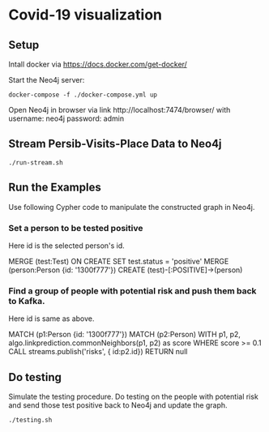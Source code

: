 # Covid-19 visualization

## Setup

Intall docker via https://docs.docker.com/get-docker/

Start the Neo4j server:

``` 
docker-compose -f ./docker-compose.yml up
```

Open Neo4j in browser via link http://localhost:7474/browser/ with
username: neo4j
password: admin

## Stream Persib-Visits-Place Data to Neo4j

``` 
./run-stream.sh
```

## Run the Examples

Use following Cypher code to manipulate the constructed graph in Neo4j.

### Set a person to be tested positive

Here id is the selected person's id.

MERGE (test:Test) ON CREATE SET test.status = 'positive'
MERGE (person:Person {id: '1300f777'})
CREATE (test)-[:POSITIVE]->(person)

### Find a group of people with potential risk and push them back to Kafka.

Here id is same as above.

MATCH (p1:Person {id: '1300f777'})
MATCH (p2:Person)
WITH  p1, p2, algo.linkprediction.commonNeighbors(p1, p2) as score
WHERE score >= 0.1
CALL streams.publish('risks', { id:p2.id}) RETURN null

## Do testing

Simulate the testing procedure. Do testing on the people with potential risk and send those test positive back to Neo4j and update the graph.

``` 
./testing.sh
```
